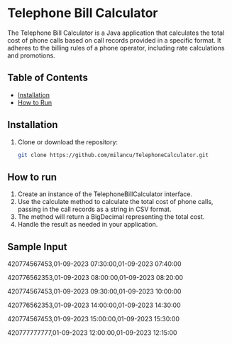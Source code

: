 # Telephone Bill Calculator

The Telephone Bill Calculator is a Java application that calculates the total cost of phone calls based on call records provided in a specific format. It adheres to the billing rules of a phone operator, including rate calculations and promotions.

## Table of Contents

- [Installation](#installation)
- [How to Run](#how-to-run)

## Installation

1. Clone or download the repository:

   ```bash
   git clone https://github.com/milancu/TelephoneCalculator.git

## How to run
1. Create an instance of the TelephoneBillCalculator interface.
2. Use the calculate method to calculate the total cost of phone calls, passing in the call records as a string in CSV format.
3. The method will return a BigDecimal representing the total cost.
4. Handle the result as needed in your application.

## Sample Input
420774567453,01-09-2023 07:30:00,01-09-2023 07:40:00  

420776562353,01-09-2023 08:00:00,01-09-2023 08:20:00  

420774567453,01-09-2023 09:30:00,01-09-2023 10:00:00  

420776562353,01-09-2023 14:00:00,01-09-2023 14:30:00  

420774567453,01-09-2023 15:00:00,01-09-2023 15:30:00  

420777777777,01-09-2023 12:00:00,01-09-2023 12:15:00  